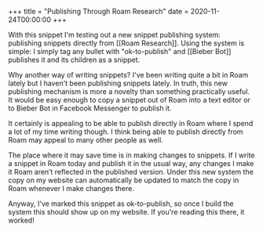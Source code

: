+++
title = "Publishing Through Roam Research"
date = 2020-11-24T00:00:00
+++

With this snippet I'm testing out a new snippet publishing system: publishing snippets directly from [[Roam Research]]. Using the system is simple: I simply tag any bullet with "ok-to-publish" and [[Bieber Bot]] publishes it and its children as a snippet.

Why another way of writing snippets? I've been writing quite a bit in Roam lately but I haven't been publishing snippets lately. In truth, this new publishing mechanism is more a novelty than something practically useful. It would be easy enough to copy a snippet out of Roam into a text editor or to Bieber Bot in Facebook Messenger to publish it.

It certainly is appealing to be able to publish directly in Roam where I spend a lot of my time writing though. I think being able to publish directly from Roam may appeal to many other people as well.

The place where it may save time is in making changes to snippets. If I write a snippet in Roam today and publish it in the usual way, any changes I make it Roam aren’t reflected in the published version. Under this new system the copy on my website can automatically be updated to match the copy in Roam whenever I make changes there.

Anyway, I've marked this snippet as ok-to-publish, so once I build the system this should show up on my website. If you're reading this there, it worked!
